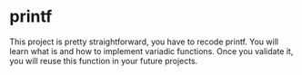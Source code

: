 # printf
This project is pretty straightforward, you have to recode printf. You will learn what is and how to implement variadic functions. Once you validate it, you will reuse this function in your future projects.
